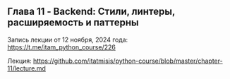 ## Глава 11 - Backend: Стили, линтеры, расширяемость и паттерны

Запись лекции от 12 ноября, 2024 года: https://t.me/itam_python_course/226<br>

Лекция: https://github.com/itatmisis/python-course/blob/master/chapter-11/lecture.md
